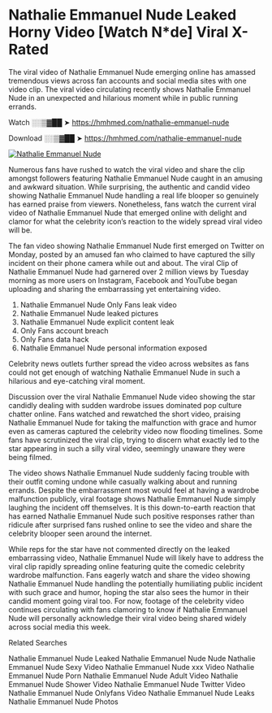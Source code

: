 ﻿# Nathalie Emmanuel Nude Leaked Horny Video [Watch N*de] Viral X-Rated

The viral video of ﻿Nathalie Emmanuel Nude emerging online has amassed tremendous views across fan accounts and social media sites with one video clip. The viral video circulating recently shows ﻿Nathalie Emmanuel Nude in an unexpected and hilarious moment while in public running errands. 

Watch ░░▒▓██ ➤ https://hmhmed.com/nathalie-emmanuel-nude

Download ░░▒▓██ ➤ https://hmhmed.com/nathalie-emmanuel-nude

[![Nathalie Emmanuel Nude](https://i.imgur.com/dJHk4Zq.gif)](https://hmhmed.com/nathalie-emmanuel-nude)

Numerous fans have rushed to watch the viral video and share the clip amongst followers featuring ﻿Nathalie Emmanuel Nude caught in an amusing and awkward situation. While surprising, the authentic and candid video showing ﻿Nathalie Emmanuel Nude handling a real life blooper so genuinely has earned praise from viewers. Nonetheless, fans watch the current viral video of ﻿Nathalie Emmanuel Nude that emerged online with delight and clamor for what the celebrity icon’s reaction to the widely spread viral video will be.

The fan video showing ﻿Nathalie Emmanuel Nude first emerged on Twitter on Monday, posted by an amused fan who claimed to have captured the silly incident on their phone camera while out and about. The viral Clip of ﻿Nathalie Emmanuel Nude had garnered over 2 million views by Tuesday morning as more users on Instagram, Facebook and YouTube began uploading and sharing the embarrassing yet entertaining video. 

1. ﻿Nathalie Emmanuel Nude Only Fans leak video
2. ﻿Nathalie Emmanuel Nude leaked pictures
3. ﻿Nathalie Emmanuel Nude explicit content leak
4. Only Fans account breach
5. Only Fans data hack
6. ﻿Nathalie Emmanuel Nude personal information exposed

Celebrity news outlets further spread the video across websites as fans could not get enough of watching ﻿Nathalie Emmanuel Nude in such a hilarious and eye-catching viral moment. 

Discussion over the viral ﻿Nathalie Emmanuel Nude video showing the star candidly dealing with sudden wardrobe issues dominated pop culture chatter online. Fans watched and rewatched the short video, praising ﻿Nathalie Emmanuel Nude for taking the malfunction with grace and humor even as cameras captured the celebrity video now flooding timelines. Some fans have scrutinized the viral clip, trying to discern what exactly led to the star appearing in such a silly viral video, seemingly unaware they were being filmed.

The video shows ﻿Nathalie Emmanuel Nude suddenly facing trouble with their outfit coming undone while casually walking about and running errands. Despite the embarrassment most would feel at having a wardrobe malfunction publicly, viral footage shows ﻿Nathalie Emmanuel Nude simply laughing the incident off themselves. It is this down-to-earth reaction that has earned ﻿Nathalie Emmanuel Nude such positive responses rather than ridicule after surprised fans rushed online to see the video and share the celebrity blooper seen around the internet.  

While reps for the star have not commented directly on the leaked embarrassing video, ﻿Nathalie Emmanuel Nude will likely have to address the viral clip rapidly spreading online featuring quite the comedic celebrity wardrobe malfunction. Fans eagerly watch and share the video showing ﻿Nathalie Emmanuel Nude handling the potentially humiliating public incident with such grace and humor, hoping the star also sees the humor in their candid moment going viral too. For now, footage of the celebrity video continues circulating with fans clamoring to know if ﻿Nathalie Emmanuel Nude will personally acknowledge their viral video being shared widely across social media this week.

Related Searches

﻿Nathalie Emmanuel Nude Leaked
﻿Nathalie Emmanuel Nude Nude
﻿Nathalie Emmanuel Nude Sexy Video
﻿Nathalie Emmanuel Nude xxx Video
﻿Nathalie Emmanuel Nude Porn
﻿Nathalie Emmanuel Nude Adult Video
﻿Nathalie Emmanuel Nude Shower Video
﻿Nathalie Emmanuel Nude Twitter Video
﻿Nathalie Emmanuel Nude Onlyfans Video
﻿Nathalie Emmanuel Nude Leaks
﻿Nathalie Emmanuel Nude Photos